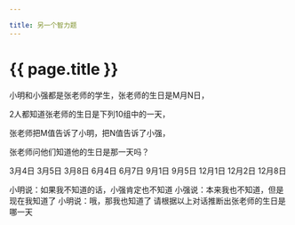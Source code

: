 ```yaml
---

title: 另一个智力题
---
```


{{ page.title }}
===============

小明和小强都是张老师的学生，张老师的生日是M月N日， 

2人都知道张老师的生日是下列10组中的一天， 

张老师把M值告诉了小明，把N值告诉了小强， 

张老师问他们知道他的生日是那一天吗？ 

3月4日 3月5日 3月8日 
6月4日 6月7日 
9月1日 9月5日 
12月1日 12月2日 12月8日 

小明说：如果我不知道的话，小强肯定也不知道 
小强说：本来我也不知道，但是现在我知道了 
小明说：哦，那我也知道了 
请根据以上对话推断出张老师的生日是哪一天

